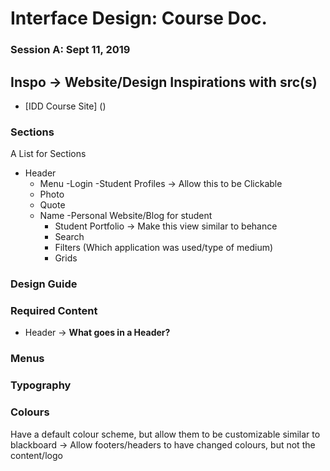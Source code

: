 # Interface Design: Course Doc.

### Session A: Sept 11, 2019
## Inspo -> Website/Design Inspirations with src(s)
- [IDD Course Site] ()
### Sections
A List for Sections 
- Header
  - Menu
  -Login
-Student Profiles -> Allow this to be Clickable
  - Photo 
  - Quote 
  - Name
  -Personal Website/Blog for student
     - Student Portfolio -> Make this view similar to behance
     - Search 
     - Filters (Which application was used/type of medium)
     - Grids
### Design Guide


### Required Content 
- Header -> **What goes in a Header?**

### Menus

### Typography

### Colours
 Have a default colour scheme, but allow them to be customizable similar to blackboard 
 -> Allow footers/headers to have changed colours, but not the content/logo